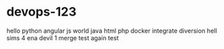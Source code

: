 # devops-123
hello
python
angular js
world
java
html
php
docker
integrate
diversion
hell
sims
4
ena
devil
1
merge test
again test
